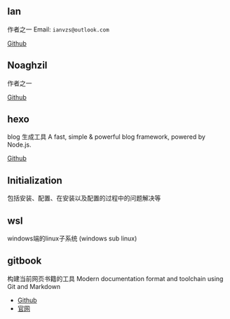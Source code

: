 ## Ian
作者之一
Email: `ianvzs@outlook.com`

[Github](https://github.com/IanVzs/)

## Noaghzil
作者之一

[Github](https://github.com/Zzl615)


## hexo
blog 生成工具
A fast, simple & powerful blog framework, powered by Node.js.

[Github](https://github.com/hexojs/hexo)

## Initialization
包括安装、配置、在安装以及配置的过程中的问题解决等

## wsl
windows端的linux子系统 (windows sub linux)

## gitbook
构建当前网页书籍的工具
Modern documentation format and toolchain using Git and Markdown

- [Github](https://github.com/GitbookIO/gitbook)
- [官网](https://www.gitbook.com)
